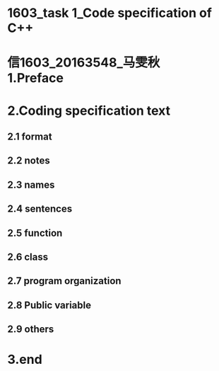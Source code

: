 # 1603_task 1_Code specification of C++<br>
信1603_20163548_马雯秋<br>
1.Preface<br>
==========
2.Coding specification text <br>
==========
  2.1 format<br>
  ----------
  2.2 notes<br>
  ----------
  2.3 names<br>
  ----------
  2.4 sentences<br>
  ----------
  2.5 function<br>
  ----------
  2.6 class<br>
  ----------
  2.7 program organization<br>
  ----------
  2.8 Public variable <br>
  ----------
  2.9 others<br>
  ----------
3.end<br>
==========
